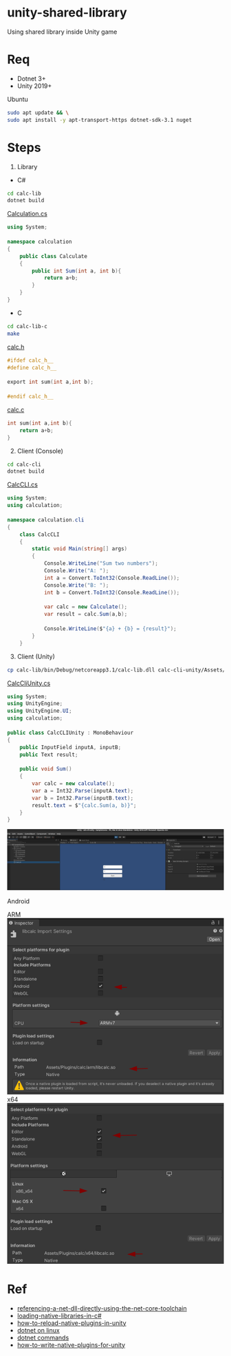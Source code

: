 # unity-shared-library

Using shared library inside Unity game

# Req

* Dotnet 3+
* Unity 2019+


Ubuntu

```bash
sudo apt update && \
sudo apt install -y apt-transport-https dotnet-sdk-3.1 nuget
```

# Steps

1. Library


* C#

```bash
cd calc-lib
dotnet build
```

[Calculation.cs](calc-lib/Calculation.cs)

```csharp
using System;

namespace calculation
{
    public class Calculate
    {
        public int Sum(int a, int b){
            return a+b;
        }
    }
}
```

* C

```bash
cd calc-lib-c
make
```

[calc.h](calc-lib-c/calc.h)


```c
#ifdef calc_h__
#define calc_h__

export int sum(int a,int b);

#endif calc_h__
```

[calc.c](calc-lib-c/calc.c)
```c
int sum(int a,int b){
    return a+b;
}
```


2. Client (Console)

```bash
cd calc-cli
dotnet build
```

[CalcCLI.cs](calc-cli/CalcCLI.cs)

```csharp
using System;
using calculation;

namespace calculation.cli
{
    class CalcCLI
    {
        static void Main(string[] args)
        {
            Console.WriteLine("Sum two numbers");
            Console.Write("A: ");
            int a = Convert.ToInt32(Console.ReadLine());
            Console.Write("B: ");
            int b = Convert.ToInt32(Console.ReadLine());

            var calc = new Calculate();
            var result = calc.Sum(a,b);
            
            Console.WriteLine($"{a} + {b} = {result}");
        }
    }
```

3. Client (Unity)

```bash
cp calc-lib/bin/Debug/netcoreapp3.1/calc-lib.dll calc-cli-unity/Assets/Plugins
```

[CalcCliUnity.cs](calc-cli-unity/Assets/Scripts/CalcCliUnity.cs)

```csharp
using System;
using UnityEngine;
using UnityEngine.UI;
using calculation;

public class CalcCLIUnity : MonoBehaviour
{
    public InputField inputA, inputB;
    public Text result;

    public void Sum()
    {
        var calc = new calculate();
        var a = Int32.Parse(inputA.text);
        var b = Int32.Parse(inputB.text);
        result.text = $"{calc.Sum(a, b)}";
    }
}
```

![](unity-play.png)

Android 

ARM
![](libcalc-arm.png)
x64
![](libcalc-x64.png)

# Ref

* [referencing-a-net-dll-directly-using-the-net-core-toolchain](https://medium.com/@tonerdo/referencing-a-net-dll-directly-using-the-net-core-toolchain-16f0af46a4dc)
* [loading-native-libraries-in-c#](https://dev.to/jeikabu/loading-native-libraries-in-c-fh6)
* [how-to-reload-native-plugins-in-unity](https://www.forrestthewoods.com/blog/how-to-reload-native-plugins-in-unity/)
* [dotnet on linux](https://docs.microsoft.com/en-us/dotnet/core/install/linux-ubuntu)
* [dotnet commands](https://softchris.github.io/pages/dotnet-10-commands.html)
* [how-to-write-native-plugins-for-unity](http://www.alanzucconi.com/2015/10/11/how-to-write-native-plugins-for-unity/)